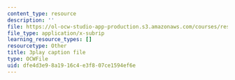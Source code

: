 ```yaml
---
content_type: resource
description: ''
file: https://ol-ocw-studio-app-production.s3.amazonaws.com/courses/res-8-007-cosmic-origin-of-the-chemical-elements-fall-2019/dfe4d3e98a1916c4e3f807ce1594ef6e_4bwMeTKC0M4.srt
file_type: application/x-subrip
learning_resource_types: []
resourcetype: Other
title: 3play caption file
type: OCWFile
uid: dfe4d3e9-8a19-16c4-e3f8-07ce1594ef6e
---
```

